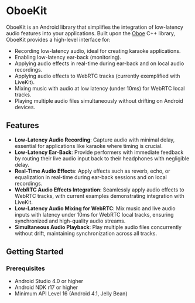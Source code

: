 OboeKit
=======

OboeKit is an Android library that simplifies the integration of low-latency audio features into your applications. Built upon the [Oboe](https://github.com/google/oboe) C++ library, OboeKit provides a high-level interface for:

-   Recording low-latency audio, ideal for creating karaoke applications.
-   Enabling low-latency ear-back (monitoring).
-   Applying audio effects in real-time during ear-back and on local audio recordings.
-   Applying audio effects to WebRTC tracks (currently exemplified with LiveKit).
-   Mixing music with audio at low latency (under 10ms) for WebRTC local tracks.
-   Playing multiple audio files simultaneously without drifting on Android devices.

Features
--------

-   **Low-Latency Audio Recording**: Capture audio with minimal delay, essential for applications like karaoke where timing is crucial.
-   **Low-Latency Ear-Back**: Provide performers with immediate feedback by routing their live audio input back to their headphones with negligible delay.
-   **Real-Time Audio Effects**: Apply effects such as reverb, echo, or equalization in real-time during ear-back sessions and on local recordings.
-   **WebRTC Audio Effects Integration**: Seamlessly apply audio effects to WebRTC tracks, with current examples demonstrating integration with LiveKit.
-   **Low-Latency Audio Mixing for WebRTC**: Mix music and live audio inputs with latency under 10ms for WebRTC local tracks, ensuring synchronized and high-quality audio streams.
-   **Simultaneous Audio Playback**: Play multiple audio files concurrently without drift, maintaining synchronization across all tracks.

Getting Started
---------------

### Prerequisites

-   Android Studio 4.0 or higher
-   Android NDK r17 or higher
-   Minimum API Level 16 (Android 4.1, Jelly Bean)

[//]: # ()
[//]: # (### Installation)

[//]: # ()
[//]: # (1.  **Clone the Repository**:)

[//]: # ()
[//]: # (    bash)

[//]: # ()
[//]: # (    CopyEdit)

[//]: # ()
[//]: # (    `git clone https://github.com/yourusername/OboeKit.git`)

[//]: # ()
[//]: # (2.  **Add OboeKit to Your Project**:)

[//]: # ()
[//]: # (    -   **Using Android Studio**:)

[//]: # ()
[//]: # (        -   Open your project in Android Studio.)

[//]: # (        -   Navigate to `File` > `New` > `Import Module`.)

[//]: # (        -   Select the `OboeKit` directory from the cloned repository.)

[//]: # (        -   Follow the prompts to add the module to your project.)

[//]: # (    -   **Manual Integration**:)

[//]: # ()
[//]: # (        -   Copy the `OboeKit` directory into your project's root directory.)

[//]: # ()
[//]: # (        -   In your project's `settings.gradle` file, include the module:)

[//]: # ()
[//]: # (            groovy)

[//]: # ()
[//]: # (            CopyEdit)

[//]: # ()
[//]: # (            `include ':app', ':OboeKit'`)

[//]: # ()
[//]: # (        -   In your app module's `build.gradle` file, add a dependency on OboeKit:)

[//]: # ()
[//]: # (            groovy)

[//]: # ()
[//]: # (            CopyEdit)

[//]: # ()
[//]: # (            `dependencies {)

[//]: # (            implementation project&#40;':OboeKit'&#41;)

[//]: # (            }`)

[//]: # ()
[//]: # (### Usage)

[//]: # ()
[//]: # (1.  **Initialize OboeKit**:)

[//]: # ()
[//]: # (    Before using OboeKit's features, initialize it in your application's `onCreate` method:)

[//]: # ()
[//]: # (    java)

[//]: # ()
[//]: # (    CopyEdit)

[//]: # ()
[//]: # (    `@Override)

[//]: # (    public void onCreate&#40;&#41; {)

[//]: # (    super.onCreate&#40;&#41;;)

[//]: # (    OboeKit.initialize&#40;this&#41;;)

[//]: # (    }`)

[//]: # ()
[//]: # (2.  **Recording Low-Latency Audio**:)

[//]: # ()
[//]: # (    To start recording audio with low latency:)

[//]: # ()
[//]: # (    java)

[//]: # ()
[//]: # (    CopyEdit)

[//]: # ()
[//]: # (    `OboeKit.startRecording&#40;new OboeKit.RecordingCallback&#40;&#41; {)

[//]: # (    @Override)

[//]: # (    public void onAudioData&#40;byte[] data&#41; {)

[//]: # (    // Handle the recorded audio data)

[//]: # (    })

[//]: # (    }&#41;;`)

[//]: # ()
[//]: # (3.  **Enabling Low-Latency Ear-Back**:)

[//]: # ()
[//]: # (    To enable ear-back for live monitoring:)

[//]: # ()
[//]: # (    java)

[//]: # ()
[//]: # (    CopyEdit)

[//]: # ()
[//]: # (    `OboeKit.enableEarBack&#40;true&#41;;`)

[//]: # ()
[//]: # (4.  **Applying Real-Time Audio Effects**:)

[//]: # ()
[//]: # (    Apply effects during ear-back or recording:)

[//]: # ()
[//]: # (    java)

[//]: # ()
[//]: # (    CopyEdit)

[//]: # ()
[//]: # (    `OboeKit.applyEffect&#40;OboeKit.Effect.REVERB, true&#41;;`)

[//]: # ()
[//]: # (5.  **Integrating with WebRTC &#40;LiveKit Example&#41;**:)

[//]: # ()
[//]: # (    To apply audio effects to WebRTC tracks:)

[//]: # ()
[//]: # (    java)

[//]: # ()
[//]: # (    CopyEdit)

[//]: # ()
[//]: # (    `OboeKit.attachToWebRTCTrack&#40;liveKitTrack, new OboeKit.Effect[]{OboeKit.Effect.ECHO}&#41;;`)

[//]: # ()
[//]: # (6.  **Mixing Music with Live Audio for WebRTC**:)

[//]: # ()
[//]: # (    To mix background music with live audio input:)

[//]: # ()
[//]: # (    java)

[//]: # ()
[//]: # (    CopyEdit)

[//]: # ()
[//]: # (    `OboeKit.mixWithMusic&#40;backgroundMusicFile, liveAudioInput, new OboeKit.MixCallback&#40;&#41; {)

[//]: # (    @Override)

[//]: # (    public void onMixedAudio&#40;byte[] mixedData&#41; {)

[//]: # (    // Handle the mixed audio data)

[//]: # (    })

[//]: # (    }&#41;;`)

[//]: # ()
[//]: # (7.  **Playing Multiple Audio Files Simultaneously**:)

[//]: # ()
[//]: # (    To play multiple audio files without drift:)

[//]: # ()
[//]: # (    java)

[//]: # ()
[//]: # (    CopyEdit)

[//]: # ()
[//]: # (    `OboeKit.playAudioFiles&#40;new String[]{file1, file2, file3}&#41;;`)

[//]: # ()
[//]: # (Documentation)

[//]: # (-------------)

[//]: # ()
[//]: # (For detailed documentation and advanced usage, please refer to the [OboeKit Wiki]&#40;https://github.com/yourusername/OboeKit/wiki&#41;.)

[//]: # ()
[//]: # (Contributing)

[//]: # (------------)

[//]: # ()
[//]: # (We welcome contributions! Please see our [Contributing Guidelines]&#40;https://github.com/yourusername/OboeKit/blob/main/CONTRIBUTING.md&#41; for more information.)
